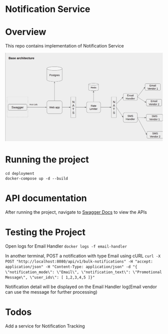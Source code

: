 # Notification Service

# Overview
This repo contains implementation of Notification Service

![Architecture](https://github.com/syedmrizwan/notification-service/blob/master/images/architecture.png)


# Running the project
```
cd deployment
docker-compose up -d --build
```

# API documentation
After running the project, navigate to [Swagger Docs](http://localhost:8080/swagger/index.html) to view the APIs

# Testing the Project
Open logs for Email Handler
`docker logs -f email-handler`

In another terminal, POST a notification with type Email using cURL
`curl -X POST "http://localhost:8080/api/v1/bulk-notifications" -H "accept: application/json" -H "Content-Type: application/json" -d "{ \"notification_mode\": \"Email\", \"notification_text\": \"Promotional Message\", \"user_ids\": [ 1,2,3,4,5 ]}"`

Notification detail will be displayed on the Email Handler log(Email vendor can use the message for further processing)

# Todos
Add a service for Notification Tracking
